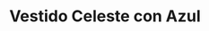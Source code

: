---
id: vestido-maxi-celeste
title: Vestido Celeste con Azul 
regularPrice: 66.11
price: 66.11
image: 
    - ./vestido-maxi-celeste-1.jpg
    - ./vestido-maxi-celeste-2.jpg  
description: Vestido maxi, cuello V, elástico en busto y cintura 
material: Algodón
sizes: 
- S
- M
- L
- XL
creationDate: 2025/02/01
isSale: false
isStock: true
---